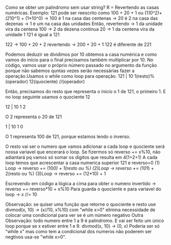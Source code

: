 Como se obter um palindromo sem usar string?
R = Revertendo as casas numéricas.
Exemplo:
121 pode ser reescrito como 100 + 20 + 1 ou (1*10^2)+(2*10^1) + (1*10^0)
-> 100 é 1 na casa das centenas
-> 20 é 2 na casa das dezenas
-> 1 é um na casa das unidades
Então, revertendo 
-> 1 da unidade vira da centena 100
-> 2 da dezena continua 20
-> 1 da centena vira da unidade 1
121 é igual a 121

122 -> 100 + 20 + 2
revertendo -> 200 + 20 + 1
122 é diferente de 221

Podemos deduzir se dividimos por 10 obtemos a casa numérica e como vamos do início para o final precisamos também multiplicar por 10.
No código, vamos usar o próprio número passado no argumento da função porque não sabemos quntas vezes serão necessárias fazer a operação.Usamos o while como loop para operação.
 121                    | 10
 1(resto)%(operador)      12(quociente) //(operador)

Então, precisamos do resto que representa o inicio o 1 de 121, o primeiro 1. E no loop seguinte usamos o quociente 12

12 | 10
1    2

O 2 representa o 20 de 121

1  | 10
1    0

O 1 representa 100 de 121, porque estamos lendo o inverso. 

O resto vai ser o numero que vamos adicionar a cada loop e quociente será nossa variavel que encerará o loop.
Se fizermos só reverso += x%10, não adiantará pq vamos só somar os digitos que resulta em 4(1+2+1)
A cada loop temos que acrescentar a casa numerica superior
121 e reverso=0
(1) Loop -> reverso += (10*0) + 1(resto ou %) 
(2)Loop -> reverso += (10*1) + 2(resto ou %)
(3)Loop -> reverso += (12*10) + 1

Escrevendo em código a lógica a cima para obter o numero invertido -> reverso += reverso*10 + x%10
Para guarda o quociente e para variavel do loop -> x //= 10

Observação: se quiser uma função que retorne o quociente e resto use divmod(x, 10) -> (x//10, x%10)
com "while x>0" elimina necessidade de colocar uma condicional para ver se é um número negativo
Outra Observação: todo numero entre 1 a 9 é palindromo. E vai ser feito um único loop porque se x estiver entre 1 e 9. divmod(x, 10) -> (0, x)
Poderia ser só "while x" mas como tem a condicional dos numeros não poderem ser negtivos usa-se "while x>0".
